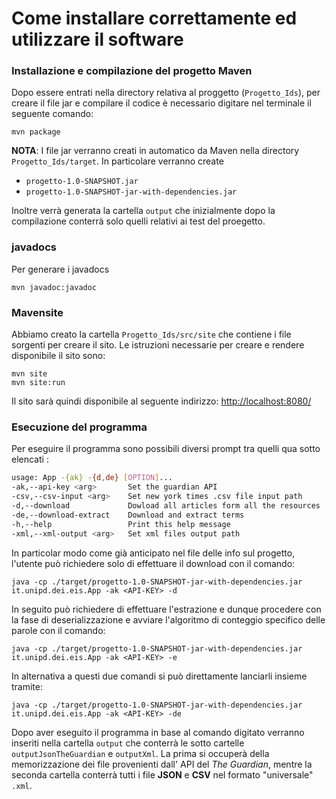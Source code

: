 # Come installare correttamente ed utilizzare il software

### Installazione e compilazione del progetto Maven
Dopo essere entrati nella directory relativa al proggetto (`Progetto_Ids`), per creare il file jar e compilare il codice è necessario digitare nel terminale il seguente comando:
```terminal
mvn package
```
__NOTA__: I file jar verranno creati in automatico da Maven nella directory `Progetto_Ids/target`.
In particolare verranno create 
- `progetto-1.0-SNAPSHOT.jar`
- `progetto-1.0-SNAPSHOT-jar-with-dependencies.jar`

Inoltre verrà generata la cartella `output` che inizialmente dopo la compilazione conterrà solo quelli relativi ai test del proegetto.
### javadocs
Per generare i javadocs

    mvn javadoc:javadoc
### Mavensite
Abbiamo creato la cartella `Progetto_Ids/src/site` che contiene i file sorgenti per creare il sito.
Le istruzioni necessarie per creare e rendere disponibile il sito sono:

    mvn site
    mvn site:run

Il sito sarà quindi disponibile al seguente indirizzo: [http://localhost:8080/](http://localhost:8080/)
### Esecuzione del programma 
Per eseguire il programma sono possibili diversi prompt tra quelli qua sotto elencati :
```bash
usage: App -{ak} -{d,de} [OPTION]...
-ak,--api-key <arg>       Set the guardian API
-csv,--csv-input <arg>    Set new york times .csv file input path
-d,--download             Dowload all articles form all the resources
-de,--download-extract    Download and extract terms
-h,--help                 Print this help message
-xml,--xml-output <arg>   Set xml files output path
```
In particolar modo come già anticipato nel file delle info sul progetto, l'utente può richiedere solo di effettuare il download con il comando:
```terminal
java -cp ./target/progetto-1.0-SNAPSHOT-jar-with-dependencies.jar it.unipd.dei.eis.App -ak <API-KEY> -d
```
In seguito può richiedere di effettuare l'estrazione e dunque procedere con la fase di deserializzazione e avviare l'algoritmo di conteggio specifico delle parole con il comando:
```terminal
java -cp ./target/progetto-1.0-SNAPSHOT-jar-with-dependencies.jar it.unipd.dei.eis.App -ak <API-KEY> -e
```
In alternativa a questi due comandi si può direttamente lanciarli insieme tramite:
```terminal
java -cp ./target/progetto-1.0-SNAPSHOT-jar-with-dependencies.jar it.unipd.dei.eis.App -ak <API-KEY> -de
```
Dopo aver eseguito il programma in base al comando digitato verranno inseriti nella cartella `output` che conterrà le sotto cartelle
`outputJsonTheGuardian` e `outputXml`. La prima si occuperà della memorizzazione dei file provenienti dall' API del _The Guardian_, mentre la seconda cartella conterrà tutti i file __JSON__ e __CSV__ nel formato "universale" `.xml`.

